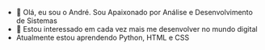 - 👋 Olá, eu sou o André. Sou Apaixonado por Análise e Desenvolvimento de Sistemas
- 👀 Estou interessado em cada vez mais me desenvolver no mundo digital
- Atualmente estou aprendendo Python, HTML e CSS

<!---
andreap56/andreap56 is a ✨ special ✨ repository because its `README.md` (this file) appears on your GitHub profile.
You can click the Preview link to take a look at your changes.
--->
